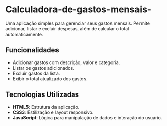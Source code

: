# Calculadora-de-gastos-mensais-

Uma aplicação simples para gerenciar seus gastos mensais. Permite adicionar, listar e excluir despesas, além de calcular o total automaticamente.

## Funcionalidades

- Adicionar gastos com descrição, valor e categoria.
- Listar os gastos adicionados.
- Excluir gastos da lista.
- Exibir o total atualizado dos gastos.

## Tecnologias Utilizadas

- **HTML5**: Estrutura da aplicação.
- **CSS3**: Estilização e layout responsivo.
- **JavaScript**: Lógica para manipulação de dados e interação do usuário.

